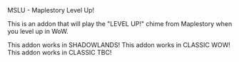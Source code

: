 
MSLU - Maplestory Level Up!

This is an addon that will play the "LEVEL UP!" chime from Maplestory when you level up in WoW.

This addon works in SHADOWLANDS!
This addon works in CLASSIC WOW!
This addon works in CLASSIC TBC!
